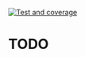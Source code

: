 [![Test and coverage](https://github.com/g-s01/COP209-IITD/actions/workflows/ci.yml/badge.svg)](https://github.com/g-s01/COP209-IITD/actions/workflows/ci.yml)

# TODO